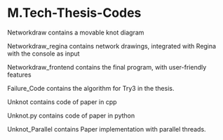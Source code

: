 # M.Tech-Thesis-Codes
Networkdraw contains a movable knot diagram

Networkdraw_regina contains network drawings, integrated with Regina with the console as input

Networkdraw_frontend contains the final program, with user-friendly features

Failure_Code contains the algorithm for Try3 in the thesis.

Unknot contains code of paper in cpp

Unknot.py contains code of paper in python

Unknot_Parallel contains Paper implementation with parallel threads.
